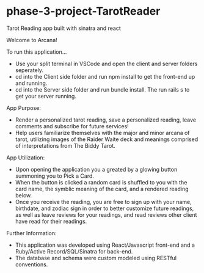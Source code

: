 # phase-3-project-TarotReader
Tarot Reading app built with sinatra and react

Welcome to Arcana!

To run this application... 
- Use your split terminal in VSCode and open the client and server folders seperately.
- cd into the Client side folder and run npm install to get the front-end up and running.
- cd into the Server side folder and run bundle install. The run rails s to get your server running.

App Purpose:
- Render a personalized tarot reading, save a personalized reading, leave comments and subscribe for future services!
- Help users familiarize themselves with the major and minor arcana of tarot, utilizing images of the Raider Waite deck and meanings comprised of interpretations from The Biddy Tarot.

App Utilization:
- Upon opening the application you a greated by a glowing button summoning you to Pick a Card.
- When the button is clicked a random card is shuffled to you with the card name, the symblic meaning of the card, and a rendered reading below.
- Once you receive the reading, you are free to sign up with your name, birthdate, and zodiac sign in order to better customize future readings, as well as leave reviews for your readings, and read reviews other client have read for their readings.

Further Information:
- This application was developed using React/Javascript front-end and a Ruby/Active Record/SQL/Sinatra for back-end.
- The database and schema were custom modeled using RESTful conventions.
